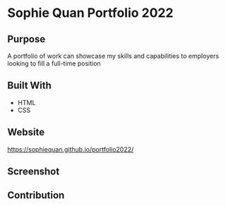 # Sophie Quan Portfolio 2022

## Purpose
A portfolio of work can showcase my skills and capabilities to employers looking to fill a full-time position

## Built With
* HTML
* CSS

## Website
https://sophiequan.github.io/portfolio2022/

## Screenshot

## Contribution